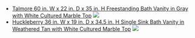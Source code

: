


- [Talmore 60 in. W x 22 in. D x 35 in. H Freestanding Bath Vanity in Gray with White Cultured Marble Top](https://www.homedepot.com/p/Home-Decorators-Collection-Talmore-60-in-W-x-22-in-D-x-35-in-H-Freestanding-Bath-Vanity-in-Gray-with-White-Cultured-Marble-Top-VA-FC0201/313134850) ![](https://images.thdstatic.com/productImages/e2c43d70-7608-4599-b392-81596b671b20/svn/home-decorators-collection-bathroom-vanities-with-tops-va-fc0201-64_600.jpg)
- [Huckleberry 36 in. W x 19 in. D x 34.5 in. H Single Sink Bath Vanity in Weathered Tan with White Cultured Marble Top](https://www.homedepot.com/p/Glacier-Bay-Huckleberry-36-in-W-x-19-in-D-x-34-5-in-H-Single-Sink-Bath-Vanity-in-Weathered-Tan-with-White-Cultured-Marble-Top-Huckleberry36WT/319785683) ![](https://images.thdstatic.com/productImages/5dc4db55-7fae-4125-af56-a3e2b17a3ace/svn/glacier-bay-bathroom-vanities-with-tops-huckleberry36wt-64_1000.jpg)